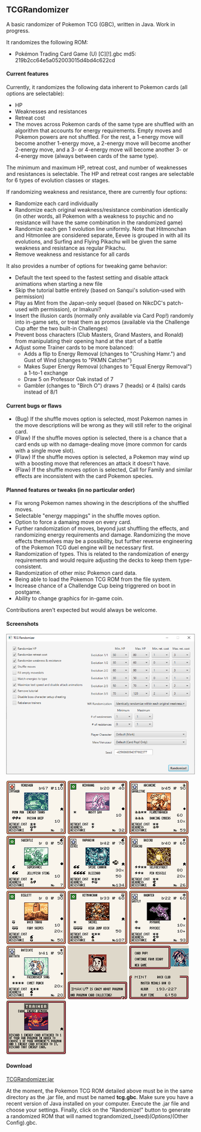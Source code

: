 ## TCGRandomizer
A basic randomizer of Pokemon TCG (GBC), written in Java. Work in progress.

It randomizes the following ROM:
* Pokémon Trading Card Game (U) [C][!].gbc md5: 219b2cc64e5a052003015d4bd4c622cd

#### <b>Current features</b>

Currently, it randomizes the following data inherent to Pokemon cards (all options are selectable):
* HP
* Weaknesses and resistances
* Retreat cost
* The moves across Pokemon cards of the same type are shuffled with an algorithm that accounts for energy requirements. Empty moves and Pokemon powers are not shuffled. For the rest, a 1-energy move will become another 1-energy move, a 2-energy move will become another 2-energy move, and a 3- or 4-energy move will become another 3- or 4-energy move (always between cards of the same type).

The minimum and maximum HP, retreat cost, and number of weaknesses and resistances is selectable. The HP and retreat cost ranges are selectable for 6 types of evolution classes or stages.

If randomizing weakness and resistance, there are currently four options:
* Randomize each card individually
* Randomize each original weakness/resistance combination identically (in other words, all Pokemon with a weakness to psychic and no resistance will have the same combination in the randomized game)
* Randomize each gen 1 evolution line uniformly. Note that Hitmonchan and Hitmonlee are considered separate, Eevee is grouped in with all its evolutions, and Surfing and Flying Pikachu will be given the same weakness and resistance as regular Pikachu. 
* Remove weakness and resistance for all cards

It also provides a number of options for tweaking game behavior:
* Default the text speed to the fastest setting and disable attack animations when starting a new file
* Skip the tutorial battle entirely (based on Sanqui's solution-used with permission)
* Play as Mint from the Japan-only sequel (based on NikcDC's patch-used with permission), or Imakuni?
* Insert the illusion cards (normally only available via Card Pop!) randomly into in-game sets, or treat them as promos (available via the Challenge Cup after the two built-in Challenges)
* Prevent boss characters (Club Masters, Grand Masters, and Ronald) from manipulating their opening hand at the start of a battle
* Adjust some Trainer cards to be more balanced:
  * Adds a flip to Energy Removal (changes to "Crushing Hamr.") and Gust of Wind (changes to "PKMN Catcher")
  * Makes Super Energy Removal (changes to "Equal Energy Removal") a 1-to-1 exchange
  * Draw 5 on Professor Oak instad of 7
  * Gambler (changes to "Birch O") draws 7 (heads) or 4 (tails) cards instead of 8/1

#### <b>Current bugs or flaws</b>

* (Bug) If the shuffle moves option is selected, most Pokemon names in the move descriptions will be wrong as they will still refer to the original card.
* (Flaw) If the shuffle moves option is selected, there is a chance that a card ends up with no damage-dealing move (more common for cards with a single move slot).
* (Flaw) If the shuffle moves option is selected, a Pokemon may wind up with a boosting move that references an attack it doesn't have.
* (Flaw) If the shuffle moves option is selected, Call for Family and similar effects are inconsistent with the card Pokemon species.

#### <b>Planned features or tweaks (in no particular order)</b>

* Fix wrong Pokemon names showing in the descriptions of the shuffled moves.
* Selectable "energy mappings" in the shuffle moves option.
* Option to force a damaing move on every card.
* Further randomization of moves, beyond just shuffling the effects, and randomizing energy requirements and damage. Randomizing the move effects themselves may be a possibility, but further reverse engineering of the Pokemon TCG duel engine will be necessary first.
* Randomization of types. This is related to the randomization of energy requirements and would require adjusting the decks to keep them type-consistent. 
* Randomization of other misc Pokemon card data.
* Being able to load the Pokemon TCG ROM from the file system.
* Increase chance of a Challendge Cup being triggrered on boot in postgame.
* Ability to change graphics for in-game coin.

Contributions aren't expected but would always be welcome.

#### <b>Screenshots</b>

![window](https://raw.githubusercontent.com/pokepress/TCGRandomizer/master/screenshots/window.png)

![1](https://raw.githubusercontent.com/pokepress/TCGRandomizer/master/screenshots/1.bmp)
![2](https://raw.githubusercontent.com/pokepress/TCGRandomizer/master/screenshots/2.bmp)
![3](https://raw.githubusercontent.com/pokepress/TCGRandomizer/master/screenshots/3.bmp)
![4](https://raw.githubusercontent.com/pokepress/TCGRandomizer/master/screenshots/4.bmp)
![5](https://raw.githubusercontent.com/pokepress/TCGRandomizer/master/screenshots/5.bmp)
![6](https://raw.githubusercontent.com/pokepress/TCGRandomizer/master/screenshots/6.bmp)
![7](https://raw.githubusercontent.com/pokepress/TCGRandomizer/master/screenshots/7.bmp)
![8](https://raw.githubusercontent.com/pokepress/TCGRandomizer/master/screenshots/8.bmp)
![9](https://raw.githubusercontent.com/pokepress/TCGRandomizer/master/screenshots/9.bmp)
![10](https://raw.githubusercontent.com/pokepress/TCGRandomizer/master/screenshots/10.bmp)
![11](https://raw.githubusercontent.com/pokepress/TCGRandomizer/master/screenshots/11.png)
![12](https://raw.githubusercontent.com/pokepress/TCGRandomizer/master/screenshots/12.png)
![13](https://raw.githubusercontent.com/pokepress/TCGRandomizer/master/screenshots/13.png)

#### <b>Download</b>

[TCGRandomizer.jar](TCGRandomizer.jar?raw=true)

At the moment, the Pokemon TCG ROM detailed above must be in the same directory as the .jar file, and must be named <b>tcg.gbc</b>. Make sure you have a recent version of Java installed on your computer. Execute the .jar file and choose your settings. Finally, click on the "Randomize!" button to generate a randomized ROM that will named tcgrandomized_(seed)_(Options)_(Other Config).gbc.
